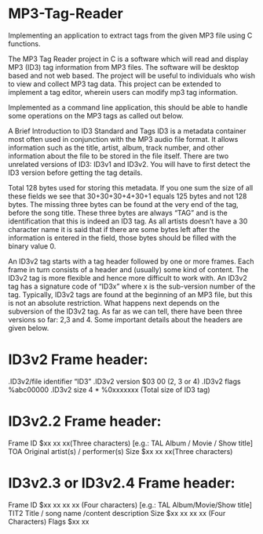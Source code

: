 # MP3-Tag-Reader
Implementing an application to extract tags from the given MP3 file using C functions.

The MP3 Tag Reader project in C is a software which will read and display MP3 (ID3) tag information from MP3 files. The software will be desktop based and not web based. The project will be useful to individuals who wish to view and collect MP3 tag data. This project can be extended to implement a tag editor, wherein users can modify mp3 tag information.

Implemented as a command line application, this should be able to handle some operations on the MP3 tags as called out below. 

A Brief Introduction to ID3 Standard and Tags 
ID3 is a metadata container most often used in conjunction with the MP3 audio file format. It allows information such as the title, artist, album, track number, and other information about the file to be stored in the file itself. There are two unrelated versions of ID3: ID3v1 and ID3v2. You will have to first detect the ID3 version before getting the tag details.

Total 128 bytes used for storing this metadata. If you one sum the size of all these fields we see that 30+30+30+4+30+1 equals 125 bytes and not 128 bytes. The missing three bytes can be found at the very end of the tag, before the song title. These three bytes are always “TAG” and is the identification that this is indeed an ID3 tag. As all artists doesn’t have a 30 character name it is said that if there are some bytes left after the information is entered in the field, those bytes should be filled with the binary value 0.

An ID3v2 tag starts with a tag header followed by one or more frames. Each frame in turn consists of a header and (usually) some kind of content. The ID3v2 tag is more flexible and hence more difficult to work with. An ID3v2 tag has a signature code of “ID3x” where x is the sub-version number of the tag. Typically, ID3v2 tags are found at the beginning of an MP3 file, but this is not an absolute restriction. What happens next depends on the subversion of the ID3v2 tag. As far as we can tell, there have been three versions so far: 2,3 and 4. Some important details about the headers are given below.  

# ID3v2 Frame header: 
 .ID3v2/file identifier “ID3” 
 .ID3v2 version $03 00 (2, 3 or 4) 
 .ID3v2 flags %abc00000 
 .ID3v2 size 4 * %0xxxxxxx (Total size of ID3 tag) 
# ID3v2.2 Frame header:
 Frame ID $xx xx xx(Three characters) [e.g.: TAL Album / Movie / Show title]
 TOA Original artist(s) / performer(s) 
 Size $xx xx xx(Three characters)
# ID3v2.3 or ID3v2.4 Frame header:
 Frame ID $xx xx xx xx (Four characters) [e.g.: TAL Album/Movie/Show title]
 TIT2 Title / song name /content description 
 Size $xx xx xx xx (Four Characters)
 Flags $xx xx
